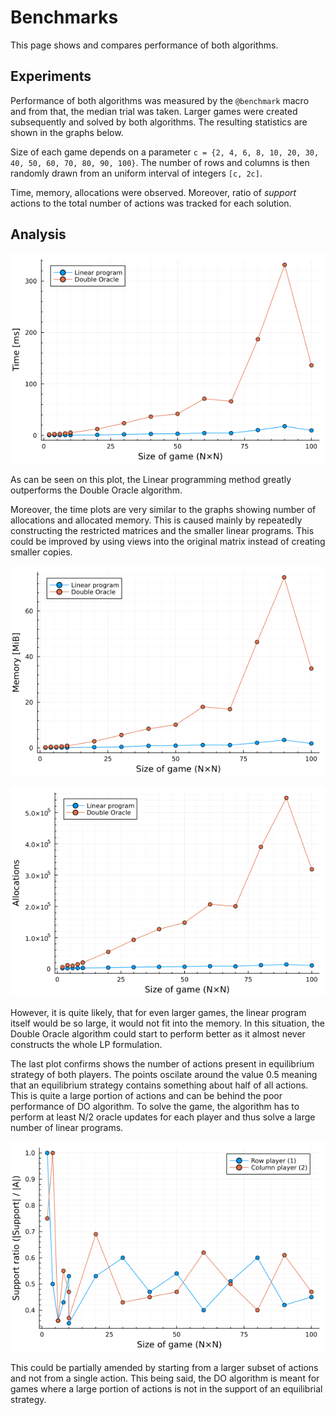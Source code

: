 # Benchmarks

This page shows and compares performance of both algorithms.

## Experiments

Performance of both algorithms was measured by the `@benchmark` macro and from that, the median trial was taken.
Larger games were created subsequently and solved by both algorithms.
The resulting statistics are shown in the graphs below.

Size of each game depends on a parameter ``c = {2, 4, 6, 8, 10, 20, 30, 40, 50, 60, 70, 80, 90, 100}``.
The number of rows and columns is then randomly drawn from an uniform interval of integers ``[c, 2c]``.

Time, memory, allocations were observed. Moreover, ratio of *support* actions to the total number of actions was tracked for each solution.

## Analysis

![Time plot](../pictures/timeplot.png)

As can be seen on this plot, the Linear programming method greatly outperforms the Double Oracle algorithm.

Moreover, the time plots are very similar to the graphs showing number of allocations and allocated memory.
This is caused mainly by repeatedly constructing the restricted matrices and the smaller linear programs.
This could be improved by using views into the original matrix instead of creating smaller copies.

![Memory plot](../pictures/memplot.png)

![Allocations plot](../pictures/allocplot.png)

However, it is quite likely, that for even larger games, the linear program itself would be so large, it would not fit into the memory.
In this situation, the Double Oracle algorithm could start to perform better as it almost never constructs the whole LP formulation.

The last plot confirms shows the number of actions present in equilibrium strategy of both players.
The points oscilate around the value 0.5 meaning that an equilibrium strategy contains something about half of all actions.
This is quite a large portion of actions and can be behind the poor performance of DO algorithm.
To solve the game, the algorithm has to perform at least N/2 oracle updates for each player and thus solve a large number of linear programs.

![Support plot](../pictures/supportplot.png)

This could be partially amended by starting from a larger subset of actions and not from a single action.
This being said, the DO algorithm is meant for games where a large portion of actions is not in the support of an equilibrial strategy.
